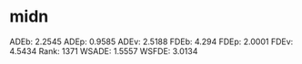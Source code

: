 # midn

ADEb: 2.2545
ADEp: 0.9585
ADEv: 2.5188
FDEb: 4.294
FDEp: 2.0001
FDEv: 4.5434
Rank: 1371
WSADE: 1.5557
WSFDE: 3.0134